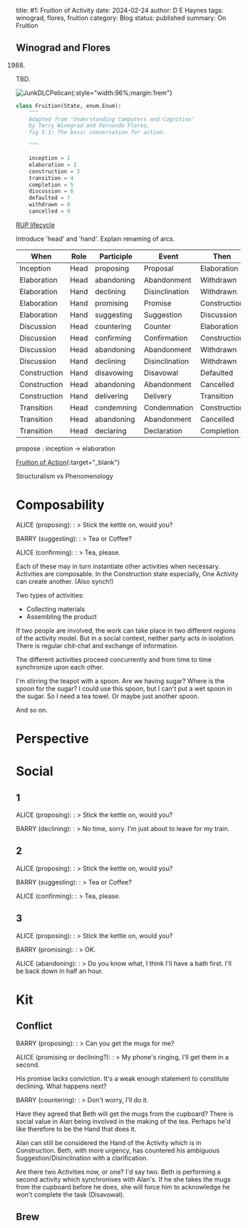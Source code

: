 title: #1: Fruition of Activity
date: 2024-02-24
author: D E Haynes
tags: winograd, flores, fruition
category: Blog
status: published
summary: On Fruition

Winograd and Flores
-------------------

1988.

TBD.

![JunkDLCPelican]({static}/img/UCAC_fig5-1.png){:style="width:96%;margin:1rem"}

```python
class Fruition(State, enum.Enum):
    """
    Adapted from 'Understanding Computers and Cognition'
    by Terry Winograd and Fernando Flores,
    fig 5.1: The basic conversation for action.

    """

    inception = 1
    elaboration = 2
    construction = 3
    transition = 4
    completion = 5
    discussion = 6
    defaulted = 7
    withdrawn = 8
    cancelled = 9
```

[RUP lifecycle](https://en.wikipedia.org/wiki/Rational_unified_process#Four_project_life-cycle_phases)

Introduce 'head' and 'hand'. Explain renaming of arcs.

| When          | Role  | Participle    | Event         | Then          |
|---------------|-------|---------------|---------------|---------------|
| Inception     | Head  | proposing     | Proposal      | Elaboration   |
| Elaboration   | Head  | abandoning    | Abandonment   | Withdrawn     |
| Elaboration   | Hand  | declining     | Disinclination| Withdrawn     |
| Elaboration   | Hand  | promising     | Promise       | Construction  |
| Elaboration   | Hand  | suggesting    | Suggestion    | Discussion    |
| Discussion    | Head  | countering    | Counter       | Elaboration   |
| Discussion    | Head  | confirming    | Confirmation  | Construction  |
| Discussion    | Head  | abandoning    | Abandonment   | Withdrawn     |
| Discussion    | Hand  | declining     | Disinclination| Withdrawn     |
| Construction  | Hand  | disavowing    | Disavowal     | Defaulted     |
| Construction  | Head  | abandoning    | Abandonment   | Cancelled     |
| Construction  | Hand  | delivering    | Delivery      | Transition    |
| Transition    | Head  | condemning    | Condemnation  | Construction  |
| Transition    | Head  | abandoning    | Abandonment   | Cancelled     |
| Transition    | Head  | declaring     | Declaration   | Completion    |

propose
:   inception -> elaboration

[Fruition of Action]({static}/doc/fruition_of_action.pdf){:target="_blank"}

Structuralism vs Phenomenology

Composability
=============

ALICE (proposing):
: > Stick the kettle on, would you?

BARRY (suggesting):
: > Tea or Coffee?

ALICE (confirming):
: > Tea, please.

Each of these may in turn instantiate other activities when necessary.
Activities are composable. In the Construction state especially, One Activity can create another.
(Also synch!)

Two types of activities:

* Collecting materials
* Assembling the product

If two people are involved, the work can take place in two different regions of the activity model.
But in a social context, neither party acts in isolation. There is regular chit-chat and exchange of information.

The different activities proceed concurrently and from time to time synchronize upon each other.

I'm stirring the teapot with a spoon. Are we having sugar? Where is the spoon for the sugar?
I could use this spoon, but I can't put a wet spoon in the sugar.
So I need a tea towel. Or maybe just another spoon.

And so on.

Perspective
===========


Social
======

1
-

ALICE (proposing):
: > Stick the kettle on, would you?

BARRY (declining):
: > No time, sorry. I'm just about to leave for my train.

2
-

ALICE (proposing):
: > Stick the kettle on, would you?

BARRY (suggesting):
: > Tea or Coffee?

ALICE (confirming):
: > Tea, please.

3
-

ALICE (proposing):
: > Stick the kettle on, would you?

BARRY (promising):
: > OK.

ALICE (abandoning):
: > Do you know what, I think I'll have a bath first. I'll be back down in half an hour.

Kit
===

Conflict
--------

BARRY (proposing):
: > Can you get the mugs for me?

ALICE (promising or declining?):
: > My phone's ringing, I'll get them in a second.

His promise lacks conviction. It's a weak enough statement to constitute declining. What happens next?

BARRY (countering):
: > Don't worry, I'll do it.

Have they agreed that Beth will get the mugs from the cupboard? There is social value in Alan being involved in the
making of the tea. Perhaps he'd like therefore to be the Hand that does it.

Alan can still be considered the Hand of the Activity which is in Construction.
Beth, with more urgency, has countered his ambiguous Suggestion/Disinclination with a clarification.

Are there two Activities now, or one? I'd say two. Beth is performing a second activity which synchronises with Alan's.
If he she takes the mugs from the cupboard before he does, she will force him to acknowledge he won't complete
the task (Disavowal).

Brew
----
